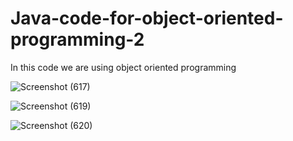 # Java-code-for-object-oriented-programming-2

In this code we are using object oriented programming

![Screenshot (617)](https://github.com/RishabhRaj240/Java-code-for-object-oriented-programming-2/assets/155876855/ca22ea4e-287c-4d30-aa5f-ba092000229b)

![Screenshot (619)](https://github.com/RishabhRaj240/Java-code-for-object-oriented-programming-2/assets/155876855/447eb3f8-e90f-4382-a851-bd588132a09b)

![Screenshot (620)](https://github.com/RishabhRaj240/Java-code-for-object-oriented-programming-2/assets/155876855/e2af02a4-1938-4438-adb5-4aa616806dba)
